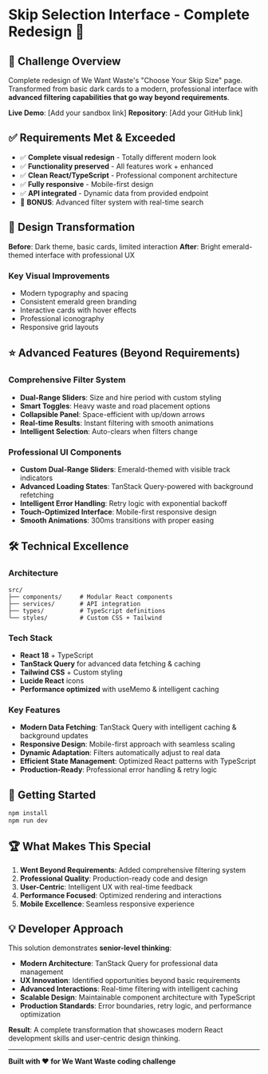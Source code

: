 # Skip Selection Interface - Complete Redesign 🚀

## 🎯 Challenge Overview

Complete redesign of We Want Waste's "Choose Your Skip Size" page. Transformed from basic dark cards to a modern, professional interface with **advanced filtering capabilities that go way beyond requirements**.

**Live Demo**: [Add your sandbox link]
**Repository**: [Add your GitHub link]

## ✅ Requirements Met & Exceeded

- ✅ **Complete visual redesign** - Totally different modern look
- ✅ **Functionality preserved** - All features work + enhanced
- ✅ **Clean React/TypeScript** - Professional component architecture
- ✅ **Fully responsive** - Mobile-first design
- ✅ **API integrated** - Dynamic data from provided endpoint
- 🚀 **BONUS**: Advanced filter system with real-time search

## 🎨 Design Transformation

**Before**: Dark theme, basic cards, limited interaction
**After**: Bright emerald-themed interface with professional UX

### Key Visual Improvements

- Modern typography and spacing
- Consistent emerald green branding
- Interactive cards with hover effects
- Professional iconography
- Responsive grid layouts

## ⭐ Advanced Features (Beyond Requirements)

### Comprehensive Filter System

- **Dual-Range Sliders**: Size and hire period with custom styling
- **Smart Toggles**: Heavy waste and road placement options
- **Collapsible Panel**: Space-efficient with up/down arrows
- **Real-time Results**: Instant filtering with smooth animations
- **Intelligent Selection**: Auto-clears when filters change

### Professional UI Components

- **Custom Dual-Range Sliders**: Emerald-themed with visible track indicators
- **Advanced Loading States**: TanStack Query-powered with background refetching
- **Intelligent Error Handling**: Retry logic with exponential backoff
- **Touch-Optimized Interface**: Mobile-first responsive design
- **Smooth Animations**: 300ms transitions with proper easing

## 🛠 Technical Excellence

### Architecture

```
src/
├── components/     # Modular React components
├── services/       # API integration
├── types/          # TypeScript definitions
└── styles/         # Custom CSS + Tailwind
```

### Tech Stack

- **React 18** + TypeScript
- **TanStack Query** for advanced data fetching & caching
- **Tailwind CSS** + Custom styling
- **Lucide React** icons
- **Performance optimized** with useMemo & intelligent caching

### Key Features

- **Modern Data Fetching**: TanStack Query with intelligent caching & background updates
- **Responsive Design**: Mobile-first approach with seamless scaling
- **Dynamic Adaptation**: Filters automatically adjust to real data
- **Efficient State Management**: Optimized React patterns with TypeScript
- **Production-Ready**: Professional error handling & retry logic

## 🚀 Getting Started

```bash
npm install
npm run dev
```

## 🏆 What Makes This Special

1. **Went Beyond Requirements**: Added comprehensive filtering system
2. **Professional Quality**: Production-ready code and design
3. **User-Centric**: Intelligent UX with real-time feedback
4. **Performance Focused**: Optimized rendering and interactions
5. **Mobile Excellence**: Seamless responsive experience

## 💡 Developer Approach

This solution demonstrates **senior-level thinking**:

- **Modern Architecture**: TanStack Query for professional data management
- **UX Innovation**: Identified opportunities beyond basic requirements
- **Advanced Interactions**: Real-time filtering with intelligent caching
- **Scalable Design**: Maintainable component architecture with TypeScript
- **Production Standards**: Error boundaries, retry logic, and performance optimization

**Result**: A complete transformation that showcases modern React development skills and user-centric design thinking.

---

**Built with ❤️ for We Want Waste coding challenge**
